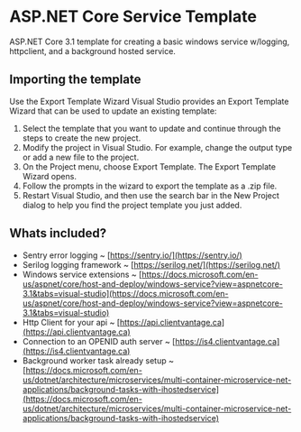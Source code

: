 # ASP.NET Core Service Template

ASP.NET Core 3.1 template for creating a basic windows service w/logging, httpclient, and a background hosted service.

## Importing the template

Use the Export Template Wizard
Visual Studio provides an Export Template Wizard that can be used to update an existing template:

1. Select the template that you want to update and continue through the steps to create the new project.
2. Modify the project in Visual Studio. For example, change the output type or add a new file to the project.
3. On the Project menu, choose Export Template.
   The Export Template Wizard opens.
4. Follow the prompts in the wizard to export the template as a .zip file.
5. Restart Visual Studio, and then use the search bar in the New Project dialog to help you find the project template you just added.

## Whats included?

* Sentry error logging ~ [https://sentry.io/](https://sentry.io/)
* Serilog logging framework ~ [https://serilog.net/](https://serilog.net/)
* Windows service extensions ~ [https://docs.microsoft.com/en-us/aspnet/core/host-and-deploy/windows-service?view=aspnetcore-3.1&tabs=visual-studio](https://docs.microsoft.com/en-us/aspnet/core/host-and-deploy/windows-service?view=aspnetcore-3.1&tabs=visual-studio)
* Http Client for your api ~ [https://api.clientvantage.ca](https://api.clientvantage.ca)
* Connection to an OPENID auth server ~ [https://is4.clientvantage.ca](https://is4.clientvantage.ca)
* Background worker task already setup ~ [https://docs.microsoft.com/en-us/dotnet/architecture/microservices/multi-container-microservice-net-applications/background-tasks-with-ihostedservice](https://docs.microsoft.com/en-us/dotnet/architecture/microservices/multi-container-microservice-net-applications/background-tasks-with-ihostedservice)

